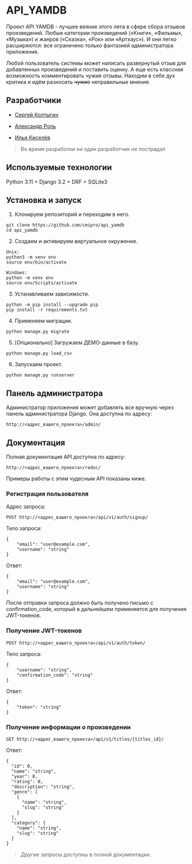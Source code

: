# API_YAMDB

Проект API YAMDB - лучшее веяние этого лета в сфере сбора отзывов произведений.
Любые категории произведений («Книги», «Фильмы», «Музыка») и жанров
(«Сказка», «Рок» или «Артхаус»). И они легко расширяются: все ограничено только
фантазией администратора приложения.

Любой пользователь системы может написать развернутый отзыв для добавленных
произведений и поставить оценку. А еще есть классная возможность комментировать
чужие отзывы. Находим в себе дух критика и идём разносить ~~чужие~~
неправильные
мнения.

## Разработчики

- [Сергей Колтыгин](https://github.com/cmipro)

- [Александр Роль](https://github.com/RolAlek)

- [Илья Киселёв](https://github.com/welesik)

> Во время разработки ни один разработчик не пострадал

## Используемые технологии

Python 3.11 + Django 3.2 + DRF + SQLite3

## Установка и запуск

1. Клонируем репозиторий и переходим в него.

```
git clone https://github.com/cmipro/api_yamdb
cd api_yamdb
```

2. Создаем и активируем виртуальное окружение.

```
Unix:
python3 -m venv env
source env/bin/activate

Windows:
python -m venv env
source env/Scripts/activate
```

3. Устанавливаем зависимости.

```
python -m pip install --upgrade pip
pip install -r requirements.txt
```

4. Применяем миграции.

```
python manage.py migrate
```

5. [Опционально] Загружаем ДЕМО-данные в базу.

```
python manage.py load_csv
```

6. Запускаем проект.

```
python manage.py runserver
```

## Панель администратора

Администратор приложения может добавлять все вручную через панель
администратора Django. Она доступна по адресу:

```
http://<адрес_вашего_проекта>/admin/
```

## Документация

Полная документация API доступна по адресу:

```
http://<адрес_вашего_проекта>/redoc/
```

Примеры работы с этим чудесным API показаны ниже.

### Регистрация пользователя

Адрес запроса:

```
POST http://<адрес_вашего_проекта>/api/v1/auth/signup/
```

Тело запроса:

```
{
    "email": "user@example.com",
    "username": "string"
}
```

Ответ:

```
{
    "email": "user@example.com",
    "username": "string"
}
```

После отправки запроса должно быть получено письмо с confirmation_code, который
в дальнейшем применяется для получения JWT-токенов.

### Получение JWT-токенов

```
POST http://<адрес_вашего_проекта>/api/v1/auth/token/
```

Тело запроса:

```
{
    "username": "string",
    "confirmation_code": "string"
}
```

Ответ:

```
{
    "token": "string"
}
```

### Получение информации о произведении

```
GET http://<адрес_вашего_проекта>/api/v1/titles/{titles_id}/
```

Ответ:

```
{
  "id": 0,
  "name": "string",
  "year": 0,
  "rating": 0,
  "description": "string",
  "genre": [
    {
      "name": "string",
      "slug": "string"
    }
  ],
  "category": {
    "name": "string",
    "slug": "string"
  }
}
```
> Другие запросы доступны в полной документации.